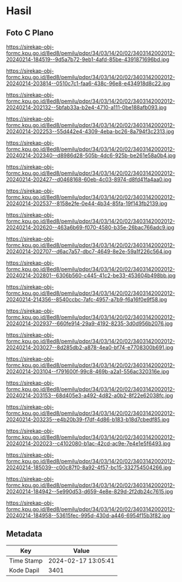 # Hasil

## Foto C Plano

https://sirekap-obj-formc.kpu.go.id/8ed8/pemilu/pdpr/34/03/14/20/02/3403142002012-20240214-184519--9d5a7b72-9eb1-4afd-85be-4391871696bd.jpg

https://sirekap-obj-formc.kpu.go.id/8ed8/pemilu/pdpr/34/03/14/20/02/3403142002012-20240214-203814--0510c7c1-faa6-438c-96e8-e434918d8c22.jpg

https://sirekap-obj-formc.kpu.go.id/8ed8/pemilu/pdpr/34/03/14/20/02/3403142002012-20240214-202132--5bfab33a-b2e4-4710-a111-0be188afb093.jpg

https://sirekap-obj-formc.kpu.go.id/8ed8/pemilu/pdpr/34/03/14/20/02/3403142002012-20240214-202253--55d442e4-4309-4eba-bc26-8a794f3c2313.jpg

https://sirekap-obj-formc.kpu.go.id/8ed8/pemilu/pdpr/34/03/14/20/02/3403142002012-20240214-202340--d8986d28-505b-4dc6-925b-be261e58a0b4.jpg

https://sirekap-obj-formc.kpu.go.id/8ed8/pemilu/pdpr/34/03/14/20/02/3403142002012-20240214-202427--d0468168-60eb-4c03-8974-d8fd41fa4aa0.jpg

https://sirekap-obj-formc.kpu.go.id/8ed8/pemilu/pdpr/34/03/14/20/02/3403142002012-20240214-202537--8158e2fe-0e44-4b34-85fa-19f143fb2139.jpg

https://sirekap-obj-formc.kpu.go.id/8ed8/pemilu/pdpr/34/03/14/20/02/3403142002012-20240214-202620--463a6b69-f070-4580-b35e-26bac766adc9.jpg

https://sirekap-obj-formc.kpu.go.id/8ed8/pemilu/pdpr/34/03/14/20/02/3403142002012-20240214-202707--d6ac7a57-dbc7-4649-8e2e-59a1f226c564.jpg

https://sirekap-obj-formc.kpu.go.id/8ed8/pemilu/pdpr/34/03/14/20/02/3403142002012-20240214-202801--6306b560-c445-41c2-be33-453604b498bb.jpg

https://sirekap-obj-formc.kpu.go.id/8ed8/pemilu/pdpr/34/03/14/20/02/3403142002012-20240214-214356--8540ccbc-7afc-4957-a7b9-f6a16f0e9f58.jpg

https://sirekap-obj-formc.kpu.go.id/8ed8/pemilu/pdpr/34/03/14/20/02/3403142002012-20240214-202937--660fe914-29a9-4192-8235-3d0d956b2076.jpg

https://sirekap-obj-formc.kpu.go.id/8ed8/pemilu/pdpr/34/03/14/20/02/3403142002012-20240214-203027--8d285db2-a878-4ea0-bf74-e7708300b691.jpg

https://sirekap-obj-formc.kpu.go.id/8ed8/pemilu/pdpr/34/03/14/20/02/3403142002012-20240214-203104--f791600f-99c8-469b-a2a1-556ac320316e.jpg

https://sirekap-obj-formc.kpu.go.id/8ed8/pemilu/pdpr/34/03/14/20/02/3403142002012-20240214-203153--68d405e3-a492-4d82-a0b2-8f22e62038fc.jpg

https://sirekap-obj-formc.kpu.go.id/8ed8/pemilu/pdpr/34/03/14/20/02/3403142002012-20240214-203235--e4b20b39-f7df-4d86-b183-b18d7cbedf85.jpg

https://sirekap-obj-formc.kpu.go.id/8ed8/pemilu/pdpr/34/03/14/20/02/3403142002012-20240214-202023--c4102080-b1ac-42cd-ac9e-7e4e1e5f6493.jpg

https://sirekap-obj-formc.kpu.go.id/8ed8/pemilu/pdpr/34/03/14/20/02/3403142002012-20240214-185039--c00c87f0-8a92-4f57-bc15-332754504266.jpg

https://sirekap-obj-formc.kpu.go.id/8ed8/pemilu/pdpr/34/03/14/20/02/3403142002012-20240214-184942--5e990d53-d659-4e8e-829d-2f2db24c7615.jpg

https://sirekap-obj-formc.kpu.go.id/8ed8/pemilu/pdpr/34/03/14/20/02/3403142002012-20240214-184958--53615fec-995d-430d-a446-6954f15b3f82.jpg


## Metadata

| Key        | Value               |
| ---------- | ------------------- |
| Time Stamp | 2024-02-17 13:05:41 |
| Kode Dapil | 3401                |



